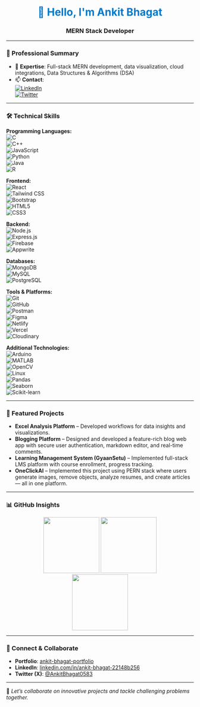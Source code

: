 <h1 align="center" style="color:#007ACC;">👋 Hello, I'm Ankit Bhagat</h1>  
<h3 align="center"><strong>MERN Stack Developer</strong></h3>  

---

### 🧠 Professional Summary  
- 🌱 **Expertise**: Full-stack MERN development, data visualization, cloud integrations, Data Structures & Algorithms (DSA)  
- 📫 **Contact**:  
  [![LinkedIn](https://img.shields.io/badge/LinkedIn-Connect-blue?logo=linkedin&style=flat-square)](https://www.linkedin.com/in/ankit-bhagat-22148b256/)  
  [![Twitter](https://img.shields.io/badge/Twitter-Follow-1DA1F2?logo=twitter&style=flat-square)](https://twitter.com/AnkitBhagat0583)  

---

### 🛠️ Technical Skills  

**Programming Languages:**  
![C](https://img.shields.io/badge/C-555555?logo=c&logoColor=white&style=flat-square)  
![C++](https://img.shields.io/badge/C%2B%2B-00599C?logo=c%2B%2B&logoColor=white&style=flat-square)  
![JavaScript](https://img.shields.io/badge/JavaScript-F7DF1E?logo=javascript&logoColor=black&style=flat-square)  
![Python](https://img.shields.io/badge/Python-3776AB?logo=python&logoColor=white&style=flat-square)  
![Java](https://img.shields.io/badge/Java-007396?logo=java&logoColor=white&style=flat-square)  
![R](https://img.shields.io/badge/R-276DC3?logo=r&logoColor=white&style=flat-square)  

**Frontend:**  
![React](https://img.shields.io/badge/React-61DAFB?logo=react&logoColor=black&style=flat-square)  
![Tailwind CSS](https://img.shields.io/badge/Tailwind_CSS-38B2AC?logo=tailwind-css&logoColor=white&style=flat-square)  
![Bootstrap](https://img.shields.io/badge/Bootstrap-7952B3?logo=bootstrap&logoColor=white&style=flat-square)  
![HTML5](https://img.shields.io/badge/HTML5-E34F26?logo=html5&logoColor=white&style=flat-square)  
![CSS3](https://img.shields.io/badge/CSS3-1572B6?logo=css3&logoColor=white&style=flat-square)  

**Backend:**  
![Node.js](https://img.shields.io/badge/Node.js-339933?logo=node.js&logoColor=white&style=flat-square)  
![Express.js](https://img.shields.io/badge/Express.js-000000?logo=express&logoColor=white&style=flat-square)  
![Firebase](https://img.shields.io/badge/Firebase-ffca28?logo=firebase&logoColor=black&style=flat-square)  
![Appwrite](https://img.shields.io/badge/Appwrite-ee1111?logo=appwrite&logoColor=white&style=flat-square)  

**Databases:**  
![MongoDB](https://img.shields.io/badge/MongoDB-47A248?logo=mongodb&logoColor=white&style=flat-square)  
![MySQL](https://img.shields.io/badge/MySQL-4479A1?logo=mysql&logoColor=white&style=flat-square)  
![PostgreSQL](https://img.shields.io/badge/PostgreSQL-316192?logo=postgresql&logoColor=white&style=flat-square)  

**Tools & Platforms:**  
![Git](https://img.shields.io/badge/Git-F05032?logo=git&logoColor=white&style=flat-square)  
![GitHub](https://img.shields.io/badge/GitHub-181717?logo=github&logoColor=white&style=flat-square)  
![Postman](https://img.shields.io/badge/Postman-FF6C37?logo=postman&logoColor=white&style=flat-square)  
![Figma](https://img.shields.io/badge/Figma-F24E1E?logo=figma&logoColor=white&style=flat-square)  
![Netlify](https://img.shields.io/badge/Netlify-00C7B7?logo=netlify&logoColor=white&style=flat-square)  
![Vercel](https://img.shields.io/badge/Vercel-000000?logo=vercel&logoColor=white&style=flat-square)  
![Cloudinary](https://img.shields.io/badge/Cloudinary-3A68C9?logo=cloudinary&logoColor=white&style=flat-square)  

**Additional Technologies:**  
![Arduino](https://img.shields.io/badge/Arduino-00979D?logo=arduino&logoColor=white&style=flat-square)  
![MATLAB](https://img.shields.io/badge/MATLAB-0076A8?logo=mathworks&logoColor=white&style=flat-square)  
![OpenCV](https://img.shields.io/badge/OpenCV-5C3EE8?logo=opencv&logoColor=white&style=flat-square)  
![Linux](https://img.shields.io/badge/Linux-FCC624?logo=linux&logoColor=black&style=flat-square)  
![Pandas](https://img.shields.io/badge/Pandas-150458?logo=pandas&logoColor=white&style=flat-square)  
![Seaborn](https://img.shields.io/badge/Seaborn-4C77A8?logo=python&logoColor=white&style=flat-square)  
![Scikit-learn](https://img.shields.io/badge/Scikit--learn-F7931E?logo=scikit-learn&logoColor=white&style=flat-square)  

---

### 💼 Featured Projects  
- **Excel Analysis Platform** – Developed workflows for data insights and visualizations.  
- **Blogging Platform** – Designed and developed a feature-rich blog web app with secure user authentication, markdown editor, and real-time comments.  
- **Learning Management System (GyaanSetu)** – Implemented full-stack LMS platform with course enrollment, progress tracking.  
- **OneClickAI** – Implemented this project using PERN stack where users generate images, remove objects, analyze resumes, and create articles — all in one platform.  

---

### 📊 GitHub Insights  
<p align="center">  
  <img src="https://github-readme-stats.vercel.app/api?username=bhagatankit05&show_icons=true&theme=tokyonight&count_private=true" height="150"/>  
  <img src="https://github-readme-stats.vercel.app/api/top-langs/?username=bhagatankit05&layout=compact&theme=tokyonight" height="150"/>  
  <br/>  
  <img src="https://github-readme-streak-stats.herokuapp.com?user=bhagatankit05&theme=tokyonight" height="150"/>  
</p>  

---

### 📢 Connect & Collaborate  
- **Portfolio**: [ankit-bhagat-portfolio](https://ankit-bhagat-portfolio-0583.web.app)  
- **LinkedIn**: [linkedin.com/in/ankit-bhagat-22148b256](https://linkedin.com/in/ankit-bhagat-22148b256/)  
- **Twitter (X)**: [@AnkitBhagat0583](https://twitter.com/AnkitBhagat0583)  

---

🎯 *Let’s collaborate on innovative projects and tackle challenging problems together.*  
